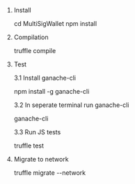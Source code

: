 1. Install

   cd MultiSigWallet
   npm install

2. Compilation

   truffle compile

3. Test

   3.1 Install ganache-cli

   npm install -g ganache-cli

   3.2 In seperate terminal run ganache-cli

   ganache-cli

   3.3 Run JS tests

   truffle test

4. Migrate to network

   truffle migrate --network <networktype>
